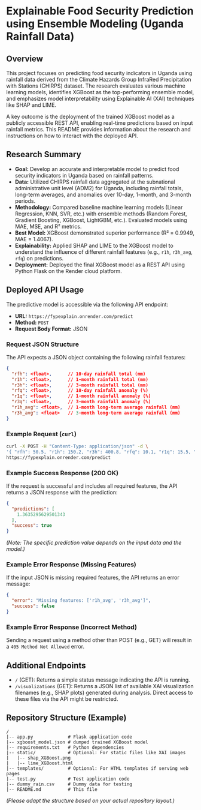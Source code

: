 # Explainable Food Security Prediction using Ensemble Modeling (Uganda Rainfall Data)

## Overview

This project focuses on predicting food security indicators in Uganda using rainfall data derived from the Climate Hazards Group InfraRed Precipitation with Stations (CHIRPS) dataset. The research evaluates various machine learning models, identifies XGBoost as the top-performing ensemble model, and emphasizes model interpretability using Explainable AI (XAI) techniques like SHAP and LIME.

A key outcome is the deployment of the trained XGBoost model as a publicly accessible REST API, enabling real-time predictions based on input rainfall metrics. This README provides information about the research and instructions on how to interact with the deployed API.

## Research Summary

*   **Goal:** Develop an accurate and interpretable model to predict food security indicators in Uganda based on rainfall patterns.
*   **Data:** Utilized CHIRPS rainfall data aggregated at the subnational administrative unit level (ADM2) for Uganda, including rainfall totals, long-term averages, and anomalies over 10-day, 1-month, and 3-month periods.
*   **Methodology:** Compared baseline machine learning models (Linear Regression, KNN, SVR, etc.) with ensemble methods (Random Forest, Gradient Boosting, XGBoost, LightGBM, etc.). Evaluated models using MAE, MSE, and R² metrics.
*   **Best Model:** XGBoost demonstrated superior performance (R² = 0.9949, MAE = 1.4067).
*   **Explainability:** Applied SHAP and LIME to the XGBoost model to understand the influence of different rainfall features (e.g., `r1h`, `r3h_avg`, `rfq`) on predictions.
*   **Deployment:** Deployed the final XGBoost model as a REST API using Python Flask on the Render cloud platform.

## Deployed API Usage

The predictive model is accessible via the following API endpoint:

*   **URL:** `https://fypexplain.onrender.com/predict`
*   **Method:** `POST`
*   **Request Body Format:** JSON

### Request JSON Structure

The API expects a JSON object containing the following rainfall features:

```json
{
  "rfh": <float>,      // 10-day rainfall total (mm)
  "r1h": <float>,      // 1-month rainfall total (mm)
  "r3h": <float>,      // 3-month rainfall total (mm)
  "rfq": <float>,      // 10-day rainfall anomaly (%)
  "r1q": <float>,      // 1-month rainfall anomaly (%)
  "r3q": <float>,      // 3-month rainfall anomaly (%)
  "r1h_avg": <float>,  // 1-month long-term average rainfall (mm)
  "r3h_avg": <float>   // 3-month long-term average rainfall (mm)
}
```

### Example Request (`curl`)

```bash
curl -X POST -H "Content-Type: application/json" -d \
'{ "rfh": 50.5, "r1h": 150.2, "r3h": 400.8, "rfq": 10.1, "r1q": 15.5, "r3q": 20.3, "r1h_avg": 100.0, "r3h_avg": 300.0 }' \
https://fypexplain.onrender.com/predict
```

### Example Success Response (200 OK)

If the request is successful and includes all required features, the API returns a JSON response with the prediction:

```json
{
  "predictions": [
    1.3635295629501343 
  ],
  "success": true
}
```
*(Note: The specific prediction value depends on the input data and the model.)*

### Example Error Response (Missing Features)

If the input JSON is missing required features, the API returns an error message:

```json
{
  "error": "Missing features: ['r1h_avg', 'r3h_avg']",
  "success": false
}
```

### Example Error Response (Incorrect Method)

Sending a request using a method other than POST (e.g., GET) will result in a `405 Method Not Allowed` error.

## Additional Endpoints

*   `/` (GET): Returns a simple status message indicating the API is running.
*   `/visualizations` (GET): Returns a JSON list of available XAI visualization filenames (e.g., SHAP plots) generated during analysis. Direct access to these files via the API might be restricted.

## Repository Structure (Example)

```
/
|-- app.py             # Flask application code
|-- xgboost_model.json # dumped trained XGBoost model
|-- requirements.txt   # Python dependencies
|-- static/            # Optional: For static files like XAI images
|   |-- shap_XGBoost.png
|   |-- lime_XGBoost.html 
|-- templates/         # Optional: For HTML templates if serving web pages
|-- test.py            # Test application code
|-- dummy_rain.csv     # Dummy data for testing
|-- README.md          # This file
```

*(Please adapt the structure based on your actual repository layout.)*

